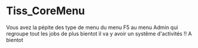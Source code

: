 # Tiss_CoreMenu

Vous avez la pépite des type de menu du menu F5 au menu Admin qui regroupe tout les jobs de plus bientot il va y avoir un systême d'activités !! A bientot 
